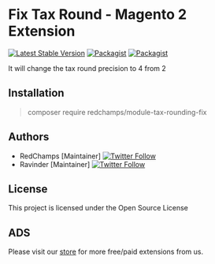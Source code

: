 # Fix Tax Round - Magento 2 Extension 

[![Latest Stable Version](https://img.shields.io/packagist/v/redchamps/module-tax-rounding-fix.svg?style=flat-square)](https://packagist.org/packages/redchamps/module-tax-rounding-fix)  [![Packagist](https://img.shields.io/packagist/dt/redchamps/module-tax-rounding-fix.svg?style=flat-square)](https://packagist.org/packages/redchamps/module-tax-rounding-fix/stats) [![Packagist](https://img.shields.io/packagist/dm/redchamps/module-tax-rounding-fix.svg?style=flat-square)](https://packagist.org/packages/redchamps/module-tax-rounding-fix/stats)

It will change the tax round precision to 4 from 2



## Installation

> composer require redchamps/module-tax-rounding-fix

## Authors

- RedChamps [Maintainer] [![Twitter Follow](https://img.shields.io/twitter/follow/_redChamps.svg?style=social)](https://twitter.com/_redChamps)
- Ravinder [Maintainer] [![Twitter Follow](https://img.shields.io/twitter/follow/_iAmRav.svg?style=social)](https://twitter.com/_iAmRav)


## License

This project is licensed under the Open Source License 

## ADS

Please visit our [store](https://redchamps.com) for more free/paid extensions from us.
